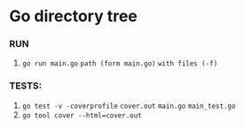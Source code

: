 # Go directory tree
### RUN
1. `go run main.go` `path (form main.go)` `with files (-f)`
### TESTS: 
1. `go test -v -coverprofile` `cover.out` `main.go` `main_test.go`
2. `go tool cover --html=cover.out`